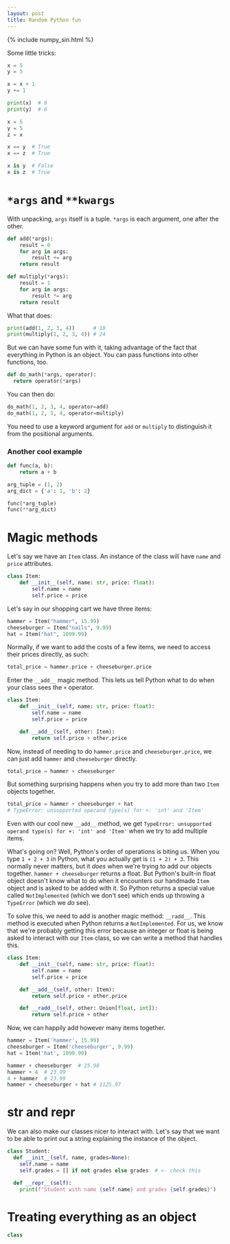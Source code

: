 ```yaml
---
layout: post
title: Random Python fun
---
```


{% include numpy_sin.html %}


Some little tricks:
```python
x = 5
y = 5

x = x + 1
y += 1  

print(x)  # 6
print(y)  # 6
```

```python
x = 5
y = 5
z = x

x == y  # True
x == z  # True

x is y  # False
x is z  # True
```
# `*args` and `**kwargs`
With unpacking, `args` itself is a tuple. `*args` is each argument, one after the other.


```python
def add(*args):
    result = 0
    for arg in args:
        result += arg
    return result

def multiply(*args):
    result = 1
    for arg in args:
        result *= arg
    return result
```

What that does:
```python
print(add(1, 2, 3, 4))      # 10
print(multiply(1, 2, 3, 4)) # 24
```

But we can have some fun with it, taking advantage of the fact that everything in Python is an object. You can pass functions into other functions, too.

```python
def do_math(*args, operator):
  return operator(*args)
```

You can then do:
```python
do_math(1, 2, 3, 4, operator=add)
do_math(1, 2, 3, 4, operator=multiply)
```

You need to use a keyword argument for `add` or `multiply` to distinguish it from the positional arguments.

### Another cool example
```python
def func(a, b):
    return a + b

arg_tuple = (1, 2)
arg_dict = {'a': 1, 'b': 2}

func(*arg_tuple)
func(**arg_dict)

```

# Magic methods
Let's say we have an `Item` class. An instance of the class will have `name` and `price` attributes.

```python
class Item:
    def __init__(self, name: str, price: float):
        self.name = name
        self.price = price
```

Let's say in our shopping cart we have three items:

```python
hammer = Item("hammer", 15.99)
cheeseburger = Item("nails", 9.99)
hat = Item("hat", 1099.99)
```

Normally, if we want to add the costs of a few items, we need to access their prices
directly, as such:

```python
total_price = hammer.price + cheeseburger.price
```

Enter the `__add__` magic method. This lets us tell Python what to do when your class sees the `+` operator.

```python
class Item:
    def __init__(self, name: str, price: float):
        self.name = name
        self.price = price

    def __add__(self, other: Item):
        return self.price + other.price
```

Now, instead of needing to do `hammer.price` and `cheeseburger.price`, we can just add `hammer` and `cheeseburger` directly.

```python
total_price = hammer + cheeseburger
```

But something surprising happens when you try to add more than two `Item` objects together.

```python
total_price = hammer + cheeseburger + hat
# TypeError: unsupported operand type(s) for +: 'int' and 'Item'
```

 Even with our cool new `__add__` method, we get `TypeError: unsupported operand type(s) for +: 'int' and 'Item'` when we try to add multiple items.

What's going on? Well, Python's order of operations is biting us. When you type `1 + 2 + 3` in Python, what you actually get is `(1 + 2) + 3`. This normally never matters, but it _does_ when we're trying to add our objects together. `hammer + cheeseburger` returns a float. But Python's built-in float object doesn't know what to do when it encounters our handmade `Item` object and is asked to be added with it. So Python returns a special value called `NotImplemented` (which we don't see) which ends up throwing a `TypeError` (which we _do_ see).

To solve this, we need to add is another magic method: `__radd__`. This method is executed when Python returns a `NotImplemented`. For us, we know that we're probably getting this error because an integer or float is being asked to interact with our `Item` class, so we can write a method that handles this.

```python
class Item:
    def __init__(self, name: str, price: float):
        self.name = name
        self.price = price

    def __add__(self, other: Item):
        return self.price + other.price

    def __radd__(self, other: Union[float, int]):
        return self.price + other

```

Now, we can happily add however many items together.

```python
hammer = Item('hammer', 15.99)
cheeseburger = Item('cheeseburger', 9.99)
hat = Item('hat', 1099.99)

hammer + cheeseburger  # 25.98
hammer + 4  # 23.99
4 + hammer  # 23.99
hammer + cheeseburger + hat # 1125.97
```

# __str__ and __repr__
We can also make our classes nicer to interact with. Let's say that we want to be able to print out a string explaining the instance of the object.

```python
class Student:
  def __init__(self, name, grades=None):
    self.name = name
    self.grades = [] if not grades else grades  # <- check this

  def __repr__(self):
    print(f"Student with name {self.name} and grades {self.grades}")

```


# Treating everything as an object
```python
class

```
